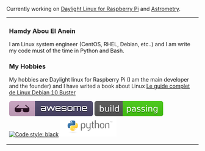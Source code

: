Currently working on [Daylight Linux for Raspberry Pi](https://www.daylightlinux.ch) and [Astrometry](https://www.astrometry.ch).

<table><tr><td valign="top" width="33%">

### Hamdy Abou El Anein   
 
I am Linux system engineer (CentOS, RHEL, Debian, etc..) and I am write my code must of the time in Python and Bash.

### My Hobbies   


My hobbies are Daylight linux for Raspberry Pi (I am the main developer and the founder) and I have writed a book about Linux [Le guide complet de Linux Debian 10 Buster](https://www.eyrolles.com/Litterature/Livre/le-guide-complet-de-linux-debian-10-buster-9782754308274/)

![Awesome](awesome.svg) ![Build passing](build.svg) [![Code style: black](https://img.shields.io/badge/code%20style-black-000000.svg)](https://github.com/psf/black) ![Python](python.png)  
